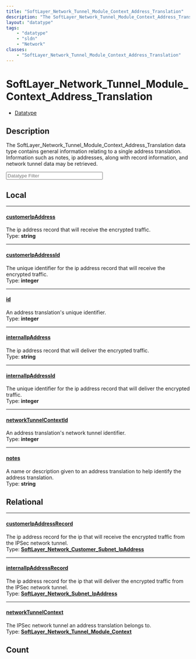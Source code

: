```yaml
---
title: "SoftLayer_Network_Tunnel_Module_Context_Address_Translation"
description: "The SoftLayer_Network_Tunnel_Module_Context_Address_Translation data type contains general information relating to a sin... "
layout: "datatype"
tags:
    - "datatype"
    - "sldn"
    - "Network"
classes:
    - "SoftLayer_Network_Tunnel_Module_Context_Address_Translation"
---
```


# SoftLayer_Network_Tunnel_Module_Context_Address_Translation
<div id='service-datatype'>
    <ul id='sldn-reference-tabs'>
        <li id='datatype'> <a href='/reference/datatypes/SoftLayer_Network_Tunnel_Module_Context_Address_Translation' >Datatype</a></li>
    </ul>
</div>

## Description 
The SoftLayer_Network_Tunnel_Module_Context_Address_Translation data type contains general information relating to a single address translation. Information such as notes, ip addresses, along with record information, and network tunnel data may be retrieved. 





<!-- Filer BEGIN -->
<div class="view-filters">
        <div class="clearfix">
            <div class="search-input-box">
                <input placeholder="Datatype Filter" onkeyup="titleSearch(inputId='prop-input', divId='properties', elementClass='prop-row')" 
                    type="text" id="prop-input" value="" size="30" maxlength="128" class="form-text">
            </div>
        </div>
</div>
<!-- Filer END -->

<div id="properties" class="content">
<div id="localProperties" class="prop-content" >

## Local
<div class="prop-row">

-----
[customerIpAddress]: #customeripaddress
#### [customerIpAddress]
The ip address record that will receive the encrypted traffic.  
<span class="type-label">Type: </span>**string**


</div>
<div class="prop-row">

-----
[customerIpAddressId]: #customeripaddressid
#### [customerIpAddressId]
The unique identifier for the ip address record that will receive the encrypted traffic.  
<span class="type-label">Type: </span>**integer**


</div>
<div class="prop-row">

-----
[id]: #id
#### [id]
An address translation's unique identifier.  
<span class="type-label">Type: </span>**integer**


</div>
<div class="prop-row">

-----
[internalIpAddress]: #internalipaddress
#### [internalIpAddress]
The ip address record that will deliver the encrypted traffic.  
<span class="type-label">Type: </span>**string**


</div>
<div class="prop-row">

-----
[internalIpAddressId]: #internalipaddressid
#### [internalIpAddressId]
The unique identifier for the ip address record that will deliver the encrypted traffic.  
<span class="type-label">Type: </span>**integer**


</div>
<div class="prop-row">

-----
[networkTunnelContextId]: #networktunnelcontextid
#### [networkTunnelContextId]
An address translation's network tunnel identifier.  
<span class="type-label">Type: </span>**integer**


</div>
<div class="prop-row">

-----
[notes]: #notes
#### [notes]
A name or description given to an address translation to help identify the address translation.  
<span class="type-label">Type: </span>**string**


</div>
</div>
<!-- LOCAL PROPERTY END -->

<div id="relationalProperties"  class="prop-content" >

## Relational
<div class="prop-row">

-----
[customerIpAddressRecord]: #customeripaddressrecord
#### [customerIpAddressRecord]
The ip address record for the ip that will receive the encrypted traffic from the IPSec network tunnel.  
<span class="type-label">Type: </span>**<a href='/reference/datatypes/SoftLayer_Network_Customer_Subnet_IpAddress'>SoftLayer_Network_Customer_Subnet_IpAddress </a>**


</div>
<div class="prop-row">

-----
[internalIpAddressRecord]: #internalipaddressrecord
#### [internalIpAddressRecord]
The ip address record for the ip that will deliver the encrypted traffic from the IPSec network tunnel.  
<span class="type-label">Type: </span>**<a href='/reference/datatypes/SoftLayer_Network_Subnet_IpAddress'>SoftLayer_Network_Subnet_IpAddress </a>**


</div>
<div class="prop-row">

-----
[networkTunnelContext]: #networktunnelcontext
#### [networkTunnelContext]
The IPSec network tunnel an address translation belongs to.  
<span class="type-label">Type: </span>**<a href='/reference/datatypes/SoftLayer_Network_Tunnel_Module_Context'>SoftLayer_Network_Tunnel_Module_Context </a>**


</div>

## Count
</div>


